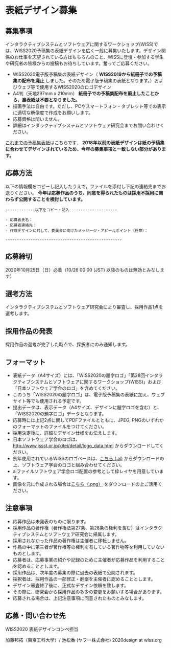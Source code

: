 # 表紙デザイン募集

## 募集事項

インタラクティブシステムとソフトウェアに関するワークショップ(WISS)では、WISS2020予稿集の表紙デザインを広く一般に募集いたします。デザイン関係のお仕事を志望されている方はもちろんのこと、WISSに登壇・参加する学生や研究者の皆様からの投稿もお待ちしています。奮ってご応募ください。

- WISS2020電子版予稿集の表紙デザイン（ __WISS2019から紙冊子での予稿集の配布を廃止__ しました。そのため電子版予稿集の表紙となります。）およびウェブ等で使用するWISS2020のロゴデザイン
- A4判（天地297mm x 210mm） __紙冊子での予稿集配布を廃止したことから、裏表紙は不要となりました。__
- 描画手法は自由です。ただし、PCやスマートフォン・タブレット等での表示に適切な解像度で作成をお願いします。
- 応募資格は問いません。
- 詳細はインタラクティブシステムとソフトウェア研究会までお問い合わせください。

[これまでの予稿集表紙](./archive.html)はこちらです． __2018年以前の表紙デザインは紙の予稿集に合わせてデザインされているため、今年の募集事項と一致しない部分があります。__

## 応募方法

以下の情報欄をコピーし記入したうえで，ファイルを添付し下記の連絡先までお送りください。 __今年は応募作品のうち、同意を得られたものは採用不採用に関わらず公開することを検討しています。__

```
-------------以下をコピー・記入---------------------

- 応募者氏名：
- 応募者連絡先：
- 作成デザインに対して、委員会に向けたメッセージ・アピールポイント（任意）：

---------------------------------------------------
```

## 応募締切

2020年10月25日（日）必着（10/26 00:00 (JST) 以降のものは無効とみなします）

## 選考方法

インタラクティブシステムとソフトウェア研究会により審査し、採用作品1点を選考します。

## 採用作品の発表

採用作品の選考が完了した時点で、採択者にのみ通知します。

## フォーマット

- 表紙データ（A4サイズ）には、「WISS2020の題字ロゴ」「第28回インタラクティブシステムとソフトウェアに関するワークショップ(WISS)」および「日本ソフトウェア学会のロゴ」を含めてください。
- このうち「WISS2020の題字ロゴ」は、電子版予稿集の表紙に加え、ウェブサイト等でも使用される予定です。
- 提出データは、表示データ（A4サイズ、デザインに題字ロゴを含む）と、「WISS2020の題字ロゴ」データとなります。
- 応募時には上記2点に関してPDFファイルとともに、JPEG, PNGのいずれかのフォーマットのファイルをつけてください。
- 採用決定後に、詳細なデザイン仕様をお伝えします。
- 日本ソフトウェア学会のロゴは、 <http://www.jssst.or.jp/kitei/detail/logo_data.html> からダウンロードしてください。
- 例年使用されているWISSのロゴベースは、[こちら (.ai)](./downloads/wiss_logo_template.ai) からダウンロードの上、ソフトウェア学会のロゴと組み合わせてください。
- aiファイルソフトウェア学会ロゴ配置の参考として枠レイヤを用意しています。
- 画像を元に作成される場合は[こちら（.png）](./downloads/wiss_logo_template_no_flame.png) をダウンロードの上ご活用ください。

## 注意事項

- 応募作品は未発表のものに限ります。
- 採用作品の著作権（著作権法第27条、第28条の権利を含む）はインタラクティブシステムとソフトウェア研究会に帰属します。
- 採用されなかった作品の著作権は主催者に移転しません。
- 作品の中に第三者が著作権等の権利を有している著作物等を利用していないものとします。
- 応募者は、応募事業の紹介や記録のために主催者が応募作品を利用することを認めることとします。
- 採用作品は、次年度の募集の際に過去の表紙で公開されます。
- 採択者は、採用作品の一部修正・翻案を主催者に認めることとします。
- デザイン審査終了後に、正式なデザイン依頼を致します。
- その際に、研究会から採用作品の多少の変更をお願いする場合があります。
- 応募される場合は、上記注意事項に同意されたものとみなします。

## 応募・問い合わせ先

WISS2020 表紙デザインコンペ担当

加藤邦拓（東京工科大学）/ 池松香 (ヤフー株式会社) 2020design at wiss.org
